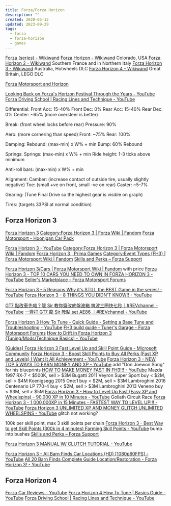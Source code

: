 ```yaml
---
title: Forza/Forza Horizon
description: ""
created: 2020-05-12
updated: 2023-09-29
tags:
  - forza
  - forza-horizon
  - games
---
```


[Forza (series) - Wikiwand](<https://www.wikiwand.com/en/Forza_(series)>)
[Forza Horizon - Wikiwand](https://www.wikiwand.com/en/Forza_Horizon) Colorado, USA
[Forza Horizon 2 - Wikiwand](https://www.wikiwand.com/en/Forza_Horizon_2) Southern France and in Northern Italy
[Forza Horizon 3 - Wikiwand](https://www.wikiwand.com/en/Forza_Horizon_3) Australia, Hotwheels DLC
[Forza Horizon 4 - Wikiwand](https://www.wikiwand.com/en/Forza_Horizon_4) Great Britain, LEGO DLC

[Forza Motorsport and Horizon](https://www.reddit.com/r/forza/)

[Looking Back on Forza's Horizon Festival Through the Years - YouTube](https://www.youtube.com/watch?v=nwAveqh2VX4)
[Forza Driving School | Racing Lines and Technique - YouTube](https://www.youtube.com/watch?v=LLd5fOzFE64)

Differential:
Front Acc: 15-40%
Front Dec: 0%
Rear Acc: 15-40%
Rear Dec: 0%
Center: ~65% (more oversteer is better)

Break: (front wheel locks before rear)
Pressure: 90%

Aero: (more cornering than speed)
Front: ~75%
Rear: 100%

Damping:
Rebound: (max-min) x W% + min
Bump: 60% Rebound

Springs:
Springs: (max-min) x W% + min
Ride height: 1-3 ticks above minimum

Anti-roll bars: (max-min) x W% + min

Alignment:
Camber: (increase contact of outside tire, usually slightly negative)
Toe: (small +ve on front, small -ve on rear)
Caster: ~5-7%

Gearing: (Tune Final Drive so the highest gear is visible on graph)

Tires: (targets 33PSI at normal condition)

## Forza Horizon 3

[Forza Horizon 3](https://www.forzamotorsport.net/en-US/games/fh3)
[Category:Forza Horizon 3 | Forza Wiki | Fandom](https://forza.fandom.com/wiki/Category:Forza_Horizon_3)
[Forza Motorsport - Hoonigan Car Pack](https://www.forzamotorsport.net/en-us/news/fh3_hoonigan_car_pack)

[Forza Horizon 3 - YouTube](https://www.youtube.com/channel/UCl7Mh2dkjj-s6mzHv6v3lrw)
[Category:Forza Horizon 3 | Forza Motorsport Wiki | Fandom](https://forza.fandom.com/wiki/Category:Forza_Horizon_3)
[Forza Horizon 3 | Prima Games](https://primagames.com/games/forza-horizon-3)
[Category:Event Types (FH3) | Forza Motorsport Wiki | Fandom](<https://forza.fandom.com/wiki/Category:Event_Types_(FH3)>)
[Skills and Perks – Forza Support](https://support.forzamotorsport.net/hc/en-us/articles/360005300834-Skills-and-Perks)

[Forza Horizon 3/Cars | Forza Motorsport Wiki | Fandom](https://forza.fandom.com/wiki/Forza_Horizon_3/Cars) with price
[Forza Horizon 3 - TOP 10 CARS YOU NEED TO OWN IN FORZA HORIZON 3 - YouTube](https://www.youtube.com/watch?v=AEOHlBvReUs)
[Seller's Marketplace - Forza Motorsport Forums](https://forums.forzamotorsport.net/turn10_topics99_Seller-s-Marketplace.aspx)

[Forza Horizon 3 - 5 Reasons Why it's STILL the BEST Game in the series! - YouTube](https://www.youtube.com/watch?v=u0gHwhfefFE)
[Forza Horizon 3 - 8 THINGS YOU DIDN'T KNOW!! - YouTube](https://www.youtube.com/watch?v=9Ip8w_ByIOI)

[GT7 點改車先啱？龍 Sir 教你齋改底盤波箱 筑波三圈快七秒｜#REVchannel - YouTube](https://www.youtube.com/watch?v=8kgXXtL8e2s)
[一齊打 GT7 龍 Sir 教點 set AE86 ｜#REVchannel - YouTube](https://www.youtube.com/watch?v=wsICutDcQSA)

[Forza Horizon 3 How To Tune - Quick Guide - Setting a Base Tune and Troubleshooting - YouTube](https://www.youtube.com/watch?v=qKhrvG8v6TY)
[FH3 build guide - Tuner's Garage - Forza Motorsport Forums](https://forums.forzamotorsport.net/turn10_postst85088_FH3-build-guide.aspx)
[How to Drift in Forza Horizon 3 (Tuning/Mods/Technique Basics) - YouTube](https://www.youtube.com/watch?v=gVoGhvjvFso)

[[Guides] Forza Horizon 3 Fast Level Up and Skill Point Guide - Microsoft Community](https://answers.microsoft.com/en-us/xbox/forum/all/guides-forza-horizon-3-fast-level-up-and-skill/0597b6a0-3b8f-476b-9627-c8e6e5cb4c8d?auth=1)
[Forza Horizon 3 - Boost Skill Points to Buy All Perks (Fast XP and Levels) I Want It All Achievement - YouTube](https://www.youtube.com/watch?v=0otlS4Xw7-o)
[Forza Horizon 3 - NEW TOP 5 WAYS TO EARN MONEY AND XP - YouTube](https://www.youtube.com/watch?v=Q1FIJAMW6EY) add "Don Joewon Song" for his blueprints
[HOW TO MAKE MONEY FAST IN FH3!!! - YouTube](https://www.youtube.com/watch?v=Sm9JZDQyTCw)
Mazda 1997 RX-7 < $500K, sell > $3M
Bugatti 2011 Veyron Super Sport buy < $2M, sell > $4M
Koenigsegg 2015 One:1 buy < $2M, sell > $3M
Lambroghini 2016 Centenario LP 770-4 buy < $2M, sell > $3M
Lambroghini 2013 Veneno buy < $3M, sell > $5M
[Forza Horizon 3 - How to Level Up Fast (Easy XP and Wheelspins) - 90,000 XP in 10 Minutes - YouTube](https://www.youtube.com/watch?v=omWU4wsbomE) Goliath Circuit Race
[Forza Horizon 3 - 1,000,000XP in 15 Minutes - FASTEST WAY TO LEVEL UP!!! - YouTube](https://www.youtube.com/watch?v=6K1hKWeGrsM)
[Forza Horizon 3 UNLIMITED XP AND MONEY GLITCH UNLIMITED WHEELSPINS - YouTube](https://www.youtube.com/watch?v=7CQfvf8_q8A) glitch not working?

100k per skill point, max 3 skill points per chain
[Forza Horizon 3 - Best Way to get Skill Points (300k in 4 minutes) Farming Skill Points - YouTube](https://www.youtube.com/watch?v=l0wz6Nag2PM) bump into bushes
[Skills and Perks – Forza Support](https://support.forzamotorsport.net/hc/en-us/articles/360005300834-Skills-and-Perks)

[Forza Horizon 3 MANUAL W/ CLUTCH TUTORIAL - YouTube](https://www.youtube.com/watch?v=riFqxO2gHIM)

[Forza Horizon 3 - All Barn Finds Car Locations (HD) [1080p60FPS] - YouTube](https://www.youtube.com/watch?v=ohD_agNkgw8)
[All 20 Barn Finds Complete Guide Location/Restoration - Forza Horizon 3! - YouTube](https://www.youtube.com/watch?v=hToClQHpKvI)

## Forza Horizon 4

[Forza Car Reviews - YouTube](https://www.youtube.com/playlist?list=PL5xFxsPA3dM_gVbQcPLjANVdGo7sed6k0)
[Forza Horizon 4 How To Tune | Basics Guide - YouTube](https://www.youtube.com/watch?v=WM7_3NGGUoQ)
[Forza Driving School | Racing Lines and Technique - YouTube](https://www.youtube.com/watch?v=LLd5fOzFE64)
